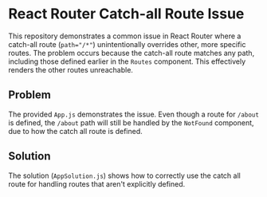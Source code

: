 # React Router Catch-all Route Issue

This repository demonstrates a common issue in React Router where a catch-all route (`path="/*"`) unintentionally overrides other, more specific routes.  The problem occurs because the catch-all route matches any path, including those defined earlier in the `Routes` component.  This effectively renders the other routes unreachable.

## Problem

The provided `App.js` demonstrates the issue.  Even though a route for `/about` is defined, the `/about` path will still be handled by the `NotFound` component, due to how the catch all route is defined.

## Solution

The solution (`AppSolution.js`) shows how to correctly use the catch all route for handling routes that aren't explicitly defined.